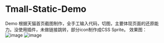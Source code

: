 # Tmall-Static-Demo
Demo 
根据天猫首页截图制作，全手工输入代码，切图，主要体现页面的还原能力。没使用插件，未做链接跳转，部分icon制作成CSS Sprite。
效果图：
![image](http://github.com/gh-pages/Tmall-Static-Demo/raw/master/myDemo_spec.png)
![image](https://github.com/ButBueatiful/dotvim/raw/master/screenshots/vim-screenshot.jpg)
